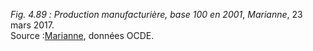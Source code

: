*Fig. 4.89 :* *Production manufacturière, base 100 en 2001*, *Marianne*, 23 mars 2017.  
Source :[Marianne](https://www.marianne.net/economie/graphique-de-marine-le-pen-sur-tf1-decodeurs-ou-deconneurs), données OCDE.